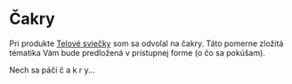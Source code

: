 Čakry
=====

Pri produkte [Telové sviečky](/sip/sviecky/telove-sviecky) som sa odvolal na čakry.
Táto pomerne zložitá tématika Vám bude predložená v prístupnej forme (o čo sa pokúšam).

Nech sa páči č a k r y...
